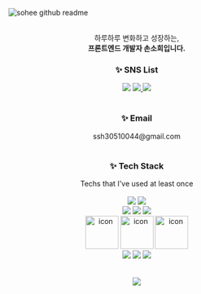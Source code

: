 ![sohee github readme](https://user-images.githubusercontent.com/100933263/184902104-50d611af-71c7-404d-91cf-3791d1300b26.gif)
<div align=center>
<br>
하루하루 변화하고 성장하는,
<br>
<strong> 프론트엔드 개발자 손소희입니다.</strong> 
<br>
</div>

<div align=center>
<h3>✨ SNS List</h3>
<a href="https://sophie0527.tistory.com/" target="_blank"><img src="https://img.shields.io/badge/Tech Blog-000000?style=flat-square&logo=tistory&logoColor=white"></a>
<a href="ssh30510044@gmail.com" target="_blank"><img src="https://img.shields.io/badge/Gmail-d14836?style=flat-square&logo=Gmail&logoColor=white&link=mailto:ssh30510044@gmail.com">
</a>
<a href="https://instagram.com/s_sohyi/" target="_blank"><img src="https://img.shields.io/badge/Instagram-E4405F?style=flat-square&logo=instagram&logoColor=white">
</a>
<br>
</div>
<br>

<div align=center>
<h3>✨ Email</h3>
ssh30510044@gmail.com
<br>
</div>
<br>

<div align=center>
<h3>✨ Tech Stack</h3>
Techs that I've used at least once
</div>
<br>

<div align=center> 
<img src="https://img.shields.io/badge/html-E34F26?style=for-the-badge&logo=HTML5&logoColor=white"> 
<img src="https://img.shields.io/badge/css-1572B6?style=for-the-badge&logo=css3&logoColor=white"> 
<br>
<img src="https://img.shields.io/badge/react-61DAFB?style=for-the-badge&logo=react&logoColor=black">
<img src="https://img.shields.io/badge/javascript-F7DF1E?style=for-the-badge&logo=javascript&logoColor=black">
<img src="https://img.shields.io/badge/typeScript-3178C6?style=for-the-badge&logo=typeScript&logoColor=white">
<br>
<img src="https://techstack-generator.vercel.app/react-icon.svg" alt="icon" width="65" height="65" />
<img src="https://techstack-generator.vercel.app/js-icon.svg" alt="icon" width="65" height="65" />
<img src="https://techstack-generator.vercel.app/ts-icon.svg" alt="icon" width="65" height="65" />
<br>
<img src="https://img.shields.io/badge/github-181717?style=for-the-badge&logo=github&logoColor=white">
<img src="https://img.shields.io/badge/git-F05032?style=for-the-badge&logo=git&logoColor=white">
<img src="https://img.shields.io/badge/notion-000000?style=for-the-badge&logo=notion&logoColor=white">
</div>
<br>
<br>
<div align=center>
<a href="Sophie0527's github stats" target="_blank"><img src="https://github-readme-stats.vercel.app/api?username=Sophie0527&show_icons=true">
</a>
</div>       
